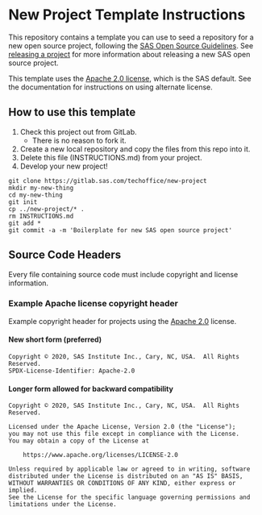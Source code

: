 # New Project Template Instructions

This repository contains a template you can use to seed a repository for a
new open source project, following the [SAS Open Source Guidelines](https://gitlab.sas.com/techoffice/open-source-guide/blob/master/README.md). See [releasing a project](https://gitlab.sas.com/techoffice/open-source-guide/blob/master/docs/creating/RELEASING.md) for more information about
releasing a new SAS open source project.

This template uses the [Apache 2.0 license](https://www.apache.org/licenses/LICENSE-2.0), which is the SAS default.  See the
documentation for instructions on using alternate license.

## How to use this template

1. Check this project out from GitLab.
    * There is no reason to fork it.
1. Create a new local repository and copy the files from this repo into it.
1. Delete this file (INSTRUCTIONS.md) from your project.
1. Develop your new project!

``` shell
git clone https://gitlab.sas.com/techoffice/new-project
mkdir my-new-thing
cd my-new-thing
git init
cp ../new-project/* .
rm INSTRUCTIONS.md
git add *
git commit -a -m 'Boilerplate for new SAS open source project'
```

## Source Code Headers

Every file containing source code must include copyright and license
information.

### Example Apache license copyright header
Example copyright header for projects using the [Apache 2.0](https://www.apache.org/licenses/LICENSE-2.0) license.

#### New short form (preferred)

    Copyright © 2020, SAS Institute Inc., Cary, NC, USA.  All Rights Reserved.
    SPDX-License-Identifier: Apache-2.0


#### Longer form allowed for backward compatibility

    Copyright © 2020, SAS Institute Inc., Cary, NC, USA.  All Rights Reserved.

    Licensed under the Apache License, Version 2.0 (the "License");
    you may not use this file except in compliance with the License.
    You may obtain a copy of the License at

        https://www.apache.org/licenses/LICENSE-2.0

    Unless required by applicable law or agreed to in writing, software
    distributed under the License is distributed on an "AS IS" BASIS,
    WITHOUT WARRANTIES OR CONDITIONS OF ANY KIND, either express or implied.
    See the License for the specific language governing permissions and
    limitations under the License.